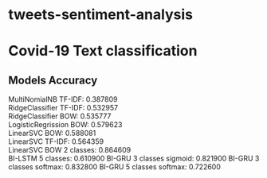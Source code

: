 # tweets-sentiment-analysis

# Covid-19 Text classification

## Models Accuracy
MultiNomialNB TF-IDF: 0.387809	
RidgeClassifier TF-IDF:	0.532957	
RidgeClassifier BOW:	0.535777	
LogisticRegrission BOW:	0.579623	
LinearSVC BOW:	0.588081	
LinearSVC TF-IDF:	0.564359	
LinearSVC BOW 2 classes:	0.864609	
BI-LSTM 5 classes:	0.610900
BI-GRU 3 classes sigmoid:	0.821900
BI-GRU 3 classes softmax:	0.832800
BI-GRU 5 classes softmax:	0.722600	
